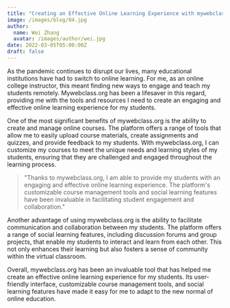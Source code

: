 ```yaml
---
title: "Creating an Effective Online Learning Experience with mywebclass.org: Insights from an Online College Instructor"
image: /images/blog/04.jpg
author:
  name: Wei Zhang
  avatar: /images/author/wei.jpg
date: 2022-03-05T05:00:00Z
draft: false
---
```


As the pandemic continues to disrupt our lives, many educational institutions have had to switch to online learning. For me, as an online college instructor, this meant finding new ways to engage and teach my students remotely. Mywebclass.org has been a lifesaver in this regard, providing me with the tools and resources I need to create an engaging and effective online learning experience for my students.

One of the most significant benefits of mywebclass.org is the ability to create and manage online courses. The platform offers a range of tools that allow me to easily upload course materials, create assignments and quizzes, and provide feedback to my students. With mywebclass.org, I can customize my courses to meet the unique needs and learning styles of my students, ensuring that they are challenged and engaged throughout the learning process.

<Blockquote name="Carol Arnold, Professor at Rutgers University">"Thanks to mywebclass.org, I am able to provide my students with an engaging and effective online learning experience. The platform's customizable course management tools and social learning features have been invaluable in facilitating student engagement and collaboration."</Blockquote>

Another advantage of using mywebclass.org is the ability to facilitate communication and collaboration between my students. The platform offers a range of social learning features, including discussion forums and group projects, that enable my students to interact and learn from each other. This not only enhances their learning but also fosters a sense of community within the virtual classroom.

Overall, mywebclass.org has been an invaluable tool that has helped me create an effective online learning experience for my students. Its user-friendly interface, customizable course management tools, and social learning features have made it easy for me to adapt to the new normal of online education.